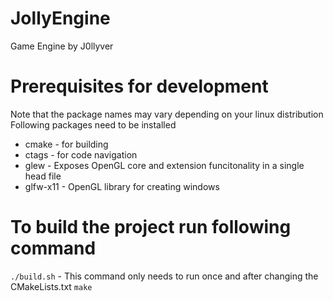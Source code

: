 # JollyEngine
Game Engine by J0llyver

# Prerequisites for development
Note that the package names may vary depending on your linux distribution
Following packages need to be installed
* cmake - for building
* ctags - for code navigation
* glew - Exposes OpenGL core and extension funcitonality in a single head file
* glfw-x11 - OpenGL library for creating windows

# To build the project run following command
`./build.sh` - This command only needs to run once and after changing the CMakeLists.txt
`make`



